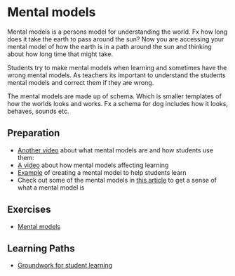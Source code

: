 # Mental models

Mental models is a persons model for understanding the world. Fx how long does it take the earth to pass around the sun? Now you are accessing your mental model of how the earth is in a path around the sun and thinking about how long time that might take. 

Students try to make mental models when learning and sometimes have the wrong mental models. As teachers its important to understand the students mental models and correct them if they are wrong. 

The mental models are made up of schema. Which is smaller templates of how the worlds looks and works. Fx a schema for dog includes how it looks, behaves, sounds etc. 

## Preparation

- [Another video](https://www.youtube.com/watch?v=AbAfM7AFO3k) about what mental models are and how students use them:
- [A video](https://www.youtube.com/watch?v=eVtCO84MDj8) about how mental models affecting learning
- [Example](https://www.youtube.com/watch?v=O8BWOzc2LHU) of creating a mental model to help students learn
- Check out some of the mental models in [this article](https://fs.blog/mental-models/) to get a sense of what a mental model is

## Exercises

- [Mental models](./../exercises/mental-models.md)

## Learning Paths

- [Groundwork for student learning](../learning-paths/groundwork-for-student-learning.md)


